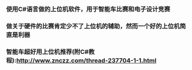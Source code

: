 ### 使用C#语言做的上位机软件，用于智能车比赛和电子设计竞赛
### 做关于硬件的比赛肯定少不了上位机的辅助，然而一个好的上位机简直是利器
### 智能车超好用上位机推荐(附C#教程):http://www.znczz.com/thread-237704-1-1.html
